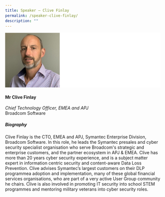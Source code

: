 ```yaml
---
title: ​​Speaker – Clive Finlay
permalink: /speaker-clive-finlay/
description: ""
---
```


![](/images/Speakers/Clive%20Finlay.jpg)

#### **Mr Clive Finlay**

*Chief Technology Officer, EMEA and APJ*  
Broadcom Software

##### **Biography**
Clive Finlay is the CTO, EMEA and APJ, Symantec Enterprise Division, Broadcom Software. In this role, he leads the Symantec presales and cyber security specialist organisation who serve Broadcom's strategic and enterprise customers, and the partner ecosystem in APJ & EMEA. Clive has more than 20 years cyber security experience, and is a subject matter expert in information centric security and content-aware Data Loss Prevention. Clive advises Symantec’s largest customers on their DLP programmea adoption and implementation, many of these global financial services organisations, who are part of a very active User Group community he chairs. Clive is also involved in promoting IT security into school STEM programmes and mentoring military veterans into cyber security roles.